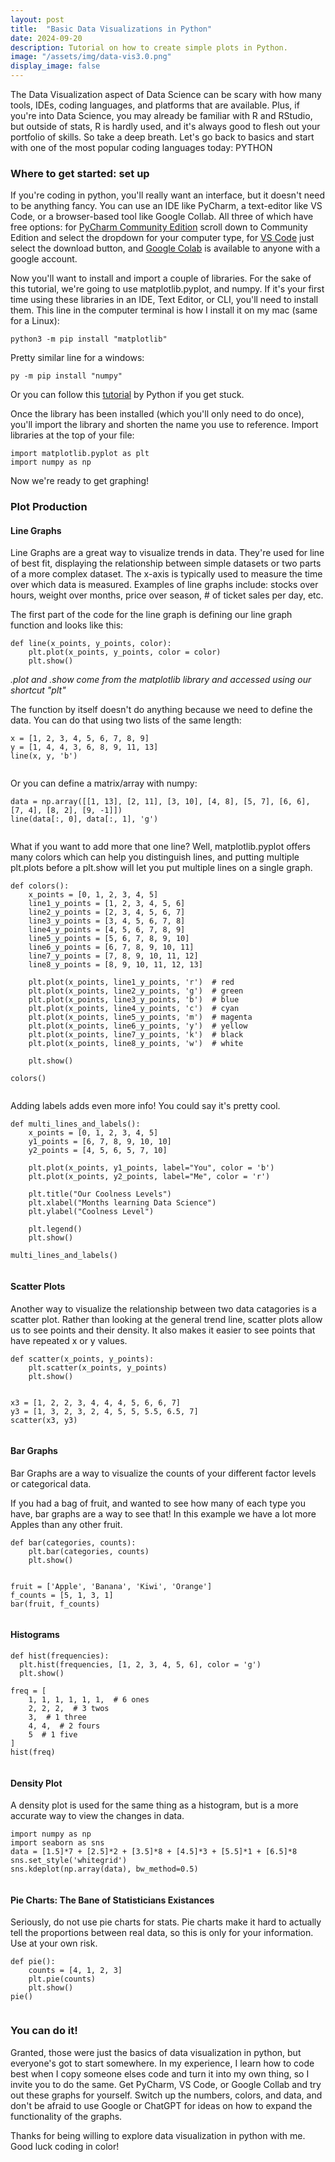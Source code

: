 ```yaml
---
layout: post
title:  "Basic Data Visualizations in Python"
date: 2024-09-20
description: Tutorial on how to create simple plots in Python.   
image: "/assets/img/data-vis3.0.png"
display_image: false
---
```

<p class="intro"><span class="dropcap">T</span>he Data Visualization aspect of Data Science can be scary with how many tools, IDEs, coding languages, and platforms that are available. Plus, if you're into Data Science, you may already be familiar with R and RStudio, but outside of stats, R is hardly used, and  it's always good to flesh out your portfolio of skills. So take a deep breath. Let's go back to basics and start with one of the most popular coding languages today: PYTHON</p>

### Where to get started: set up
If you're coding in python, you'll really want an interface, but it doesn't need to be anything fancy. You can use an IDE like PyCharm, a text-editor like VS Code, or a browser-based tool like Google Collab. All three of which have free options: for [PyCharm Community Edition](https://www.jetbrains.com/pycharm/download/?section=mac) scroll down to Community Edition and select the dropdown for your computer type, for [VS Code](https://code.visualstudio.com/) just select the download button, and [Google Colab](https://colab.research.google.com/) is available to anyone with a google account.

Now you'll want to install and import a couple of libraries. For the sake of this tutorial, we're going to use matplotlib.pyplot, and numpy. If it's your first time using these libraries in an IDE, Text Editor, or CLI, you'll need to install them. This line in the computer terminal is how I install it on my mac (same for a Linux):
```
python3 -m pip install "matplotlib"
```
Pretty similar line for a windows:
```
py -m pip install "numpy"
```
Or you can follow this [tutorial](https://packaging.python.org/en/latest/tutorials/installing-packages/) by Python if you get stuck. 

Once the library has been installed (which you'll only need to do once), you'll import the library and shorten the name you use to reference. Import libraries at the top of your file:
```
import matplotlib.pyplot as plt
import numpy as np
```

Now we're ready to get graphing!

### Plot Production
#### Line Graphs
Line Graphs are a great way to visualize trends in data. They're used for line of best fit, displaying the relationship between simple datasets or two parts of a more complex dataset. The x-axis is typically used to measure the time over which data is measured. Examples of line graphs include: stocks over hours, weight over months, price over season, # of ticket sales per day, etc.

The first part of the code for the line graph is defining our line graph function and looks like this: 
```
def line(x_points, y_points, color):
    plt.plot(x_points, y_points, color = color)
    plt.show()
```
<em>.plot and .show come from the matplotlib library and accessed using our shortcut "plt"</em>

The function by itself doesn't do anything because we need to define the data. You can do that using two lists of the same length:
```
x = [1, 2, 3, 4, 5, 6, 7, 8, 9]
y = [1, 4, 4, 3, 6, 8, 9, 11, 13]
line(x, y, 'b')  
```

<img src="{{site.url}}/{{site.baseurl}}/assets/img/line-graph1.png" alt="" class="center"/>

Or you can define a matrix/array with numpy:
```
data = np.array([[1, 13], [2, 11], [3, 10], [4, 8], [5, 7], [6, 6], [7, 4], [8, 2], [9, -1]])
line(data[:, 0], data[:, 1], 'g')
```
<img src="{{site.url}}/{{site.baseurl}}/assets/img/line-graph2.png" alt="" class="center"/>

What if you want to add more that one line? Well, matplotlib.pyplot offers many colors which can help you distinguish lines, and putting multiple plt.plots before a plt.show will let you put multiple lines on a single graph.
```
def colors():
    x_points = [0, 1, 2, 3, 4, 5]
    line1_y_points = [1, 2, 3, 4, 5, 6]
    line2_y_points = [2, 3, 4, 5, 6, 7]
    line3_y_points = [3, 4, 5, 6, 7, 8]
    line4_y_points = [4, 5, 6, 7, 8, 9]
    line5_y_points = [5, 6, 7, 8, 9, 10]
    line6_y_points = [6, 7, 8, 9, 10, 11]
    line7_y_points = [7, 8, 9, 10, 11, 12]
    line8_y_points = [8, 9, 10, 11, 12, 13]

    plt.plot(x_points, line1_y_points, 'r')  # red
    plt.plot(x_points, line2_y_points, 'g')  # green
    plt.plot(x_points, line3_y_points, 'b')  # blue
    plt.plot(x_points, line4_y_points, 'c')  # cyan
    plt.plot(x_points, line5_y_points, 'm')  # magenta
    plt.plot(x_points, line6_y_points, 'y')  # yellow
    plt.plot(x_points, line7_y_points, 'k')  # black
    plt.plot(x_points, line8_y_points, 'w')  # white

    plt.show()

colors()
```
<img src="{{site.url}}/{{site.baseurl}}/assets/img/multilines.png" alt="" class="center"/>

Adding labels adds even more info! You could say it's pretty cool.

```
def multi_lines_and_labels():
    x_points = [0, 1, 2, 3, 4, 5]
    y1_points = [6, 7, 8, 9, 10, 10]
    y2_points = [4, 5, 6, 5, 7, 10]

    plt.plot(x_points, y1_points, label="You", color = 'b')
    plt.plot(x_points, y2_points, label="Me", color = 'r')

    plt.title("Our Coolness Levels")
    plt.xlabel("Months learning Data Science")
    plt.ylabel("Coolness Level")

    plt.legend()
    plt.show()

multi_lines_and_labels()
```
<img src="{{site.url}}/{{site.baseurl}}/assets/img/cool-line-graph.png" alt="" class="center"/>

#### Scatter Plots
Another way to visualize the relationship between two data catagories is a scatter plot. Rather than looking at the general trend line, scatter plots allow us to see points and their density. It also makes it easier to see points that have repeated x or y values.
```
def scatter(x_points, y_points):
    plt.scatter(x_points, y_points)
    plt.show()


x3 = [1, 2, 2, 3, 4, 4, 4, 5, 6, 6, 7]
y3 = [1, 3, 2, 3, 2, 4, 5, 5, 5.5, 6.5, 7]
scatter(x3, y3)
```
<img src="{{site.url}}/{{site.baseurl}}/assets/img/scatter.png" alt="" class="center"/>

#### Bar Graphs
Bar Graphs are a way to visualize the counts of your different factor levels or categorical data.

If you had a bag of fruit, and wanted to see how many of each type you have, bar graphs are a way to see that! In this example we have a lot more Apples than any other fruit.
```
def bar(categories, counts):
    plt.bar(categories, counts)
    plt.show()


fruit = ['Apple', 'Banana', 'Kiwi', 'Orange']
f_counts = [5, 1, 3, 1]
bar(fruit, f_counts)
```
<img src="{{site.url}}/{{site.baseurl}}/assets/img/bar.png" alt="" class="center"/>

#### Histograms
```
def hist(frequencies):
  plt.hist(frequencies, [1, 2, 3, 4, 5, 6], color = 'g')
  plt.show()

freq = [
    1, 1, 1, 1, 1, 1,  # 6 ones
    2, 2, 2,  # 3 twos
    3,  # 1 three
    4, 4,  # 2 fours
    5  # 1 five
]
hist(freq)
```
<img src="{{site.url}}/{{site.baseurl}}/assets/img/histogram.png" alt="" class="center"/>

#### Density Plot
A density plot is used for the same thing as a histogram, but is a more accurate way to view the changes in data.
```
import numpy as np
import seaborn as sns
data = [1.5]*7 + [2.5]*2 + [3.5]*8 + [4.5]*3 + [5.5]*1 + [6.5]*8
sns.set_style('whitegrid')
sns.kdeplot(np.array(data), bw_method=0.5)
```
<img src="{{site.url}}/{{site.baseurl}}/assets/img/density.png" alt="" class="center"/>

#### Pie Charts: The Bane of Statisticians Existances
Seriously, do not use pie charts for stats. Pie charts make it hard to actually tell the proportions between real data, so this is only for your information. Use at your own risk.
```
def pie():
    counts = [4, 1, 2, 3]
    plt.pie(counts)
    plt.show()
pie()
```
<img src="{{site.url}}/{{site.baseurl}}/assets/img/pie.png" alt="" class="center"/>

### You can do it!
Granted, those were just the basics of data visualization in python, but everyone's got to start somewhere. In my experience, I learn how to code best when I copy someone elses code and turn it into my own thing, so I invite you to do the same. Get PyCharm, VS Code, or Google Collab and try out these graphs for yourself. Switch up the numbers, colors, and data, and don't be afraid to use Google or ChatGPT for ideas on how to expand the functionality of the graphs.

Thanks for being willing to explore data visualization in python with me. Good luck coding in color!